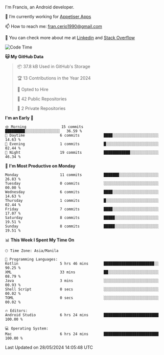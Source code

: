 
I'm Francis, an Android developer.

🔭 I’m currently working for [Appetiser Apps](http://appetiser.com.au)

📫 How to reach me: fran.cerio1990@gmail.com

👀 You can check more about me at [Linkedin](https://www.linkedin.com/in/francerio/) and [Stack Overflow](https://stackoverflow.com/users/1614267/fran-ceriu)



<!--START_SECTION:waka-->
![Code Time](http://img.shields.io/badge/Code%20Time-11%20hrs%2026%20mins-blue)

**🐱 My GitHub Data** 

> 📦 37.8 kB Used in GitHub's Storage 
 > 
> 🏆 13 Contributions in the Year 2024
 > 
> 💼 Opted to Hire
 > 
> 📜 42 Public Repositories 
 > 
> 🔑 2 Private Repositories 
 > 
**I'm an Early 🐤** 

```text
🌞 Morning                15 commits          █████████░░░░░░░░░░░░░░░░   36.59 % 
🌆 Daytime                6 commits           ████░░░░░░░░░░░░░░░░░░░░░   14.63 % 
🌃 Evening                1 commits           █░░░░░░░░░░░░░░░░░░░░░░░░   02.44 % 
🌙 Night                  19 commits          ████████████░░░░░░░░░░░░░   46.34 % 
```
📅 **I'm Most Productive on Monday** 

```text
Monday                   11 commits          ███████░░░░░░░░░░░░░░░░░░   26.83 % 
Tuesday                  0 commits           ░░░░░░░░░░░░░░░░░░░░░░░░░   00.00 % 
Wednesday                6 commits           ████░░░░░░░░░░░░░░░░░░░░░   14.63 % 
Thursday                 1 commits           █░░░░░░░░░░░░░░░░░░░░░░░░   02.44 % 
Friday                   7 commits           ████░░░░░░░░░░░░░░░░░░░░░   17.07 % 
Saturday                 8 commits           █████░░░░░░░░░░░░░░░░░░░░   19.51 % 
Sunday                   8 commits           █████░░░░░░░░░░░░░░░░░░░░   19.51 % 
```


📊 **This Week I Spent My Time On** 

```text
🕑︎ Time Zone: Asia/Manila

💬 Programming Languages: 
Kotlin                   5 hrs 46 mins       ███████████████████████░░   90.25 % 
XML                      33 mins             ██░░░░░░░░░░░░░░░░░░░░░░░   08.79 % 
Java                     3 mins              ░░░░░░░░░░░░░░░░░░░░░░░░░   00.93 % 
Shell Script             0 secs              ░░░░░░░░░░░░░░░░░░░░░░░░░   00.02 % 
TOML                     0 secs              ░░░░░░░░░░░░░░░░░░░░░░░░░   00.02 % 

🔥 Editors: 
Android Studio           6 hrs 24 mins       █████████████████████████   100.00 % 

💻 Operating System: 
Mac                      6 hrs 24 mins       █████████████████████████   100.00 % 
```


 Last Updated on 28/05/2024 14:05:48 UTC
<!--END_SECTION:waka-->
